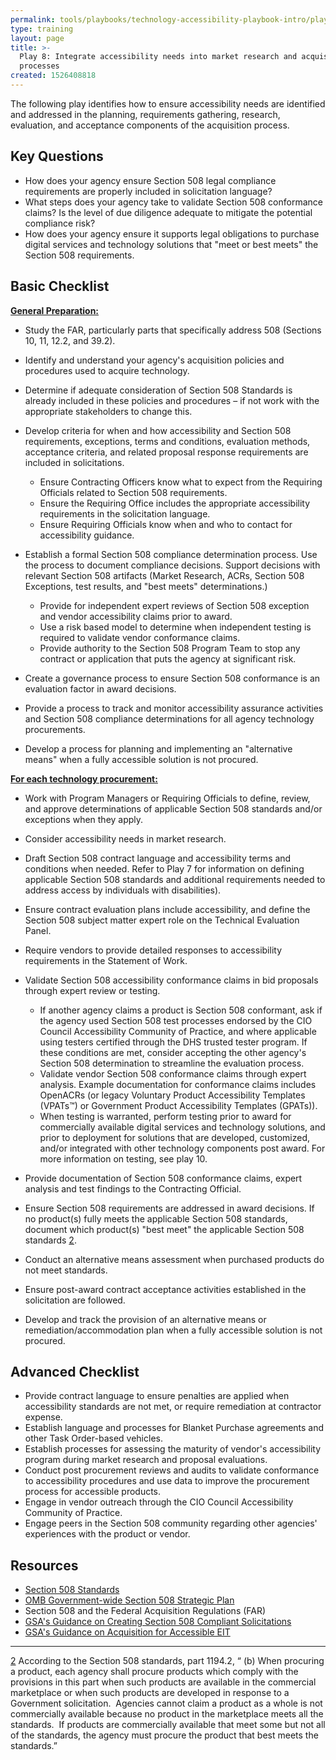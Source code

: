 ```yaml
---
permalink: tools/playbooks/technology-accessibility-playbook-intro/play08/
type: training
layout: page
title: >-
  Play 8: Integrate accessibility needs into market research and acquisition
  processes
created: 1526408818
---
```


The following play identifies how to ensure accessibility needs are identified and addressed in the planning, requirements gathering, research, evaluation, and acceptance components of the acquisition process.

## Key Questions

- How does your agency ensure Section 508 legal compliance requirements are properly included in solicitation language?
- What steps does your agency take to validate Section 508 conformance claims? Is the level of due diligence adequate to mitigate the potential compliance risk?
- How does your agency ensure it supports legal obligations to purchase digital services and technology solutions that "meet or best meets" the Section 508 requirements.

## Basic Checklist

<u>
  <strong>General Preparation:</strong>
</u>

- Study the FAR, particularly parts that specifically address 508 (Sections 10, 11, 12.2, and 39.2).
- Identify and understand your agency's acquisition policies and procedures used to acquire technology.
- Determine if adequate consideration of Section 508 Standards is already included in these policies and procedures – if not work with the appropriate stakeholders to change this.
- Develop criteria for when and how accessibility and Section 508 requirements, exceptions, terms and conditions, evaluation methods, acceptance criteria, and related proposal response requirements are included in solicitations.

  - Ensure Contracting Officers know what to expect from the Requiring Officials related to Section 508 requirements.
  - Ensure the Requiring Office includes the appropriate accessibility requirements in the solicitation language.
  - Ensure Requiring Officials know when and who to contact for accessibility guidance.

- Establish a formal Section 508 compliance determination process. Use the process to document compliance decisions. Support decisions with relevant Section 508 artifacts (Market Research, ACRs, Section 508 Exceptions, test results, and "best meets" determinations.)

  - Provide for independent expert reviews of Section 508 exception and vendor accessibility claims prior to award.
  - Use a risk based model to determine when independent testing is required to validate vendor conformance claims.
  - Provide authority to the Section 508 Program Team to stop any contract or application that puts the agency at significant risk.

- Create a governance process to ensure Section 508 conformance is an evaluation factor in award decisions.

- Provide a process to track and monitor accessibility assurance activities and Section 508 compliance determinations for all agency technology procurements.
- Develop a process for planning and implementing an "alternative means" when a fully accessible solution is not procured.

<u>
  <strong>For each technology procurement:</strong>
</u>

- Work with Program Managers or Requiring Officials to define, review, and approve determinations of applicable Section 508 standards and/or exceptions when they apply.
- Consider accessibility needs in market research.
- Draft Section 508 contract language and accessibility terms and conditions when needed. Refer to Play 7 for information on defining applicable Section 508 standards and additional requirements needed to address access by individuals with disabilities).
- Ensure contract evaluation plans include accessibility, and define the Section 508 subject matter expert role on the Technical Evaluation Panel.
- Require vendors to provide detailed responses to accessibility requirements in the Statement of Work.
- Validate Section 508 accessibility conformance claims in bid proposals through expert review or testing.

  - If another agency claims a product is Section 508 conformant, ask if the agency used Section 508 test processes endorsed by the CIO Council Accessibility Community of Practice, and where applicable using testers certified through the DHS trusted tester program. If these conditions are met, consider accepting the other agency's Section 508 determination to streamline the evaluation process.
  - Validate vendor Section 508 conformance claims through expert analysis. Example documentation for conformance claims includes OpenACRs (or legacy Voluntary Product Accessibility Templates (VPATs™) or Government Product Accessibility Templates (GPATs)).
  - When testing is warranted, perform testing prior to award for commercially available digital services and technology solutions, and prior to deployment for solutions that are developed, customized, and/or integrated with other technology components post award. For more information on testing, see play 10.

- Provide documentation of Section 508 conformance claims, expert analysis and test findings to the Contracting Official.

- Ensure Section 508 requirements are addressed in award decisions. If no product(s) fully meets the applicable Section 508 standards, document which product(s) "best meet" the applicable Section 508 standards [][1][2].
- Conduct an alternative means assessment when purchased products do not meet standards.
- Ensure post-award contract acceptance activities established in the solicitation are followed.
- Develop and track the provision of an alternative means or remediation/accommodation plan when a fully accessible solution is not procured.

## Advanced Checklist

- Provide contract language to ensure penalties are applied when accessibility standards are not met, or require remediation at contractor expense.
- Establish language and processes for Blanket Purchase agreements and other Task Order-based vehicles.
- Establish processes for assessing the maturity of vendor's accessibility program during market research and proposal evaluations.
- Conduct post procurement reviews and audits to validate conformance to accessibility procedures and use data to improve the procurement process for accessible products.
- Engage in vendor outreach through the CIO Council Accessibility Community of Practice.
- Engage peers in the Section 508 community regarding other agencies' experiences with the product or vendor.

## Resources

- [Section 508 Standards][2]
- [OMB Government-wide Section 508 Strategic Plan][3]
- Section 508 and the Federal Acquisition Regulations (FAR)
- [GSA's Guidance on Creating Section 508 Compliant Solicitations][4]
- [GSA's Guidance on Acquisition for Accessible EIT][5]

<div>
  <hr>
  <div>
  <p><a id="Footnote2" name="Footnote2"></a><a href="https://www.federalregister.gov/documents/2000/12/21/00-32017/electronic-and-information-technology-accessibility-standards">2</a> According to the Section 508 standards, part 1194.2, “ (b) When procuring a product, each agency shall procure products which comply with the provisions in this part when such products are available in the commercial marketplace or when such products are developed in response to a Government solicitation.&nbsp; Agencies cannot claim a product as a whole is not commercially available because no product in the marketplace meets all the standards.&nbsp; If products are commercially available that meet some but not all of the standards, the agency must procure the product that best meets the standards.”
    </p>
</div>
</div>

[1]: #Footnote2
[2]: https://www.federalregister.gov/documents/2000/12/21/00-32017/electronic-and-information-technology-accessibility-standards
[3]: https://obamawhitehouse.archives.gov/sites/default/files/omb/procurement/memo/strategic-plan-508-compliance.pdf
[4]: https://assets.section508.gov/files/guidance-on-508-compliant-solicitations-20150921.docx
[5]: https://assets.section508.gov/files/Guidance-on-Acquisition-for-Accessible-EIT-20150921.docx
